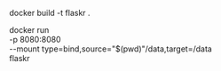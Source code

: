 docker build -t flaskr .

docker run \
    -p 8080:8080 \
    --mount type=bind,source="$(pwd)"/data,target=/data \
    flaskr

